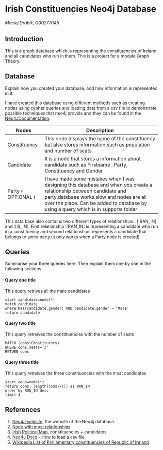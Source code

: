 # Irish Constituencies Neo4j Database
###### Maciej Drabik, G00277045

## Introduction
This is a graph database which is representing the constituencies of Ireland and all candidates who run in them. This is a project for a module Graph Theory.  

## Database
Explain how you created your database, and how information is represented in it.

I have created this database using different methods such as creating nodes using cypher queries and loading data from a csv file  to demonstrate possible techniques that neo4j provide and they can be found in the [Neo4JDocumentation](http://neo4j.com/docs/).

| Nodes         | Description|
| ------------- |------------|
| Constituency  |This node displays the name of the constituency but also stores information such as population and number of seats|
| Candidate     | It is a node that stores a information about candidate such as Firstname , Party, Constituency and Gender |
| Party ( OPTIONAL ) | I have made some mistakes when I was designing this database and when you create a relationship between candidate and party,database works slow and nodes are all over the place. Can be added to database by using a query which is in supports folder|                 

This data base also contains two different types of relationships : [:RAN_IN] and :[IS_IN].
First relationship :[RAN_IN] is representing a candidate who run in a constituency and second relationships represents a candidate that belongs to some party.(it only works when a Party node is created)


## Queries
Summarise your three queries here.
Then explain them one by one in the following sections.

#### Query one title
This query retrives all the male candidates
```cypher
start candidate=node(*)
match candidate
where has(candidate.gender) AND candidate.gender = 'Male'
return candidate
```

#### Query two title
This query retreives the constituencies with the number of seats 
```cypher
MATCH (cons:Constituency)
WHERE cons.seats='3'
RETURN cons
```

#### Query three title
This query retreives the three constituencies with the most candidates 
```cypher
start cons=node(*)
return cons, length(cons--()) as RUN_IN
order by RUN_IN desc
limit 3
```

## References
1. [Neo4J website](http://neo4j.com/), the website of the Neo4j database.
2. [Node with most relationships](https://groups.google.com/forum/#!topic/neo4j/lPo7F3o9ijE)
3. [Irish Political Map](http://irishpoliticalmaps.blogspot.ie/2015/06/confirmed-candidates-for-next-general_3.html), constituencies + candidates 
4. [Neo4J Docs](http://neo4j.com/docs/stable/query-load-csv.html) - How to load a csv file
5. [Wikipedia List of Parliamentary constituencies of Republic of Ireland](https://en.wikipedia.org/wiki/Parliamentary_constituencies_in_the_Republic_of_Ireland)
